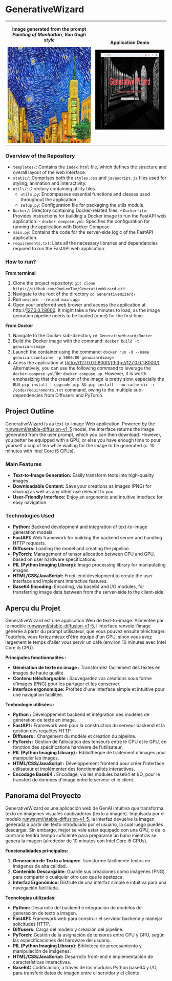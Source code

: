 # GenerativeWizard

<table align="center">
  <tr>
    <td align="center">
      <p font-size="8px"><b>Image generated from the prompt <i>Painting of Manhattan, Van Gogh style</i></b></p>
      <img src="images/Painting of Manhattan, Van Gogh style.png" alt="Sample Result" height="300" width="400" >
    </td>
    <td>
      <p align="center"><b>Application Demo</b></p>
      <img src="images/genwizard_gif.gif" alt="Demo" height="250"  width="400">
    </td>
  </tr>
</table>


### Overview of the Repository
- `templates/`: Contains the `index.html` file, which defines the structure and overall layout of the web interface.
- `static/`: Comprises both the `styles.css` and `javascript.js` files used for styling, animation and interactivity.
- `utils/`: Directory containing utility files.
    - `utils.py`: Encompasses essential functions and classes used throughout the application
    - `setup.py`: Configuration file for packaging the utils module.
- `Docker/`: Directory containing Docker-related files.
        - `Dockerfile`: Provides instructions for building a Docker image to run the FastAPI web application.
        - `docker-compose.yml`: Specifies the configuration for running the application with Docker Compose.
- `main.py`: Contains the code for the server-side logic of the FastAPI application.
- `requirements.txt`: Lists all the necessary libraries and dependencies required to run the FastAPI web application.


### How to run?
**From terminal**
1. Clone the project repository: `git clone https://github.com/OneLeoTav/GenerativeWizard.git`
2. Navigate to the root of the directory `cd GenerativeWizard/`
3. Run `uvicorn --reload main:app`
4. Open your preferred web brower and access the application at http://[127.0.0.1:8000](http://127.0.0.1:8000/). It might take a few minutes to load, as the image genration pipeline needs to be loaded (once) for the first time.

**From Docker**
1. Navigate to the Docker sub-directory `cd GenerativeWizard/Docker`
2. Build the Docker image with the command: `docker build -t genwizardimage`
3. Launch the container using the command: `docker run -d --name genwizardcontainer -p 5000:80 genwizardimage`
4. Acess the application at [http://127.0.0.1:8000/](http://127.0.0.1:8000/)
Alternatively, you can use the following command to leverage the `docker-compose.yml`file: `docker compuse up`. However, it is worth emphasizing that the creation of the image is pretty slow, especially the `RUN pip install --upgrade pip && pip install --no-cache-dir -r /code/requirements.txt` command, owing to the multiple sub-dependencies from Diffusers and PyTorch.

## Project Outline
GenerativeWizard is aa text-to-image Web application. Powered by the [runwayml/stable-diffusion-v1-5](https://huggingface.co/runwayml/stable-diffusion-v1-5) model, the interface returns the image generated from the user prompt, which you can then download. However, you better be equipped with a GPU, or else you have enough time to pour yourself a cup of tea while waiting for the image to be generated (c. 10 minutes with Intel Core i5 CPUs).


### Main Features
- **Text-to-Image Generation:** Easily transform texts into high-quality images.
- **Downloadable Content:** Save your creations as images (PNG) for sharing as well as any other use relevant to you.
- **User-Friendly Interface:** Enjoy an ergonomic and intuitive interface for easy navigation.

### Technologies Used
- **Python:** Backend development and integration of text-to-image generation models.
- **FastAPI:** Web framework for building the backend server and handling HTTP requests.
- **Diffusers:** Loading the model and creating the pipeline.
- **PyTorch:** Management of tensor allocation between CPU and GPU, based on user hardware specifications.
- **PIL (Python Imaging Library):** Image processing library for manipulating images.
- **HTML/CSS/JavaScript:** Front-end development to create the user interface and implement interactive features.
- **Base64 Encoding:** Encoding, via base64 and I/O modules, for transferring image data between from the server-side to the client-side.

## Aperçu du Projet
GenerativeWizard est une application Web de text-to-image. Alimentée par le modèle [runwayml/stable-diffusion-v1-5](https://huggingface.co/runwayml/stable-diffusion-v1-5), l’interface renvoie l’image générée à partir du prompt utilisateur, que vous pouvez ensuite télécharger. Toutefois, vous feriez mieux d'être équipé d'un GPU, sinon vous avez largement le temps d'aller vous servir un café (environ 10 minutes avec Intel Core i5 CPU).


**Principales fonctionnalités :**
- **Génération de texte en image :** Transformez facilement des textes en images de haute qualité.
- **Contenu téléchargeable :** Sauvegardez vos créations sous forme d'images (PNG) pour les partager et les conserver.
- **Interface ergonomique:** Profitez d'une interface simple et intuitive pour une navigation facilitée.

**Technologie utilisées :**
- **Python :** Développement backend et intégration des modèles de génération de texte en image.
- **FastAPI :** Framework web pour la construction du serveur backend et la gestion des requêtes HTTP.
- **Diffusers :** Chargement du modèle et création du pipeline.
- **PyTorch :** Gestion de l’allocation des tenseurs entre le CPU et le GPU, en fonction des spécifications hardware de l’utilisateur.
- **PIL (Python Imaging Library) :** Bibliothèque de traitement d'images pour manipuler les images.
- **HTML/CSS/JavaScript :** Développement frontend pour créer l'interface utilisateur et implémenter des fonctionnalités interactives.
- **Encodage Base64 :** Encodage, via les modules base64 et I/O, pour le transfert de données d'image entre le serveur et le client.


## Panorama del Proyecto
GenerativeWizard es una aplicación web de GenAI intuitiva que transforma texto en imágenes visuales cautivadoras (texto a imagen). Impulsada por el modelo [runwayml/stable-diffusion-v1-5](https://huggingface.co/runwayml/stable-diffusion-v1-5), la interfaz devuelve la imagen generada a partir del texto introducido por el usuario, la cual luego puedes descargar. Sin embargo, mejor se vale estar equipado con una GPU, o de lo contrario tendrá tiempo suficiente para prepararse un baño mientras se genera la imagen (alrededor de 10 minutos con Intel Core i5 CPUs).

**Funcionalidades principales:**
1. **Generación de Texto a Imagen:** Transforme fácilmente textos en imágenes de alta calidad.
2. **Contenido Descargable:** Guarde sus creaciones como imágenes (PNG) para compartir o cualquier otro uso que le apetezca.
3. **Interfaz Ergonómico:** Disfrute de una interfaz simple e intuitiva para una navegación facilitada.


**Tecnologías utilizadas:**
- **Python:** Desarrollo del backend e integración de modelos de generación de texto a imagen.
- **FastAPI:** Framework web para construir el servidor backend y manejar solicitudes HTTP.
- **Diffusers:** Carga del modelo y creación del pipeline.
- **PyTorch:** Gestión de la asignación de tensores entre CPU y GPU, según las especificaciones del hardware del usuario.
- **PIL (Python Imaging Library):** Biblioteca de procesamiento y manipulación de imágenes.
- **HTML/CSS/JavaScript:** Desarrollo front-end e implementación de características interactivas.
- **Base64:** Codificación, a través de los módulos Python base64 y I/O, para transferir datos de imagen entre el servidor y el cliente.

